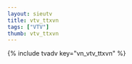 ```yaml
---
layout: sieutv
title: vtv_ttxvn
tags: ["VTV"]
thumb: vtv_ttxvn
---
```

{% include tvadv key="vn_vtv_ttxvn" %}
